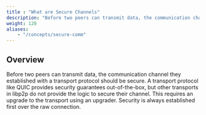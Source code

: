 ```yaml
---
title : "What are Secure Channels"
description: "Before two peers can transmit data, the communication channel they established with a transport protocol should be secure. Learn about secure channels in libp2p."
weight: 120
aliases:
    - "/concepts/secure-comm"
---
```


## Overview

Before two peers can transmit data, the communication channel they established
with a transport protocol should be secure. A transport protocol like QUIC provides
security guarantees out-of-the-box, but other transports in libp2p do not provide
the logic to secure their channel. This requires an upgrade to the transport using an
upgrader. Security is always established first over the raw connection.
